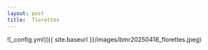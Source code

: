 ```yaml
---
layout: post
title:  florettes
---
```


![_config.yml]({{ site.baseurl }}/images/bmr20250418_florettes.jpeg)
